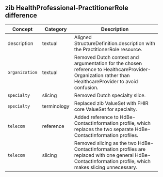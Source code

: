 ## zib HealthProfessional-PractitionerRole difference

| Concept         | Category          | Description                             | 
|-----------------|-------------------|-----------------------------------------|
| description | textual | Aligned StructureDefinition.description with the PractitionerRole resource. |
|`organization` | textual |  Removed Dutch context and argumentation for the chosen reference to HealthcareProvider-Organization rather than HealthcareProvider to avoid confusion. |
|`specialty` | slicing |  Removed Dutch specialty slice. |
|`specialty` | terminology |  Replaced zib ValueSet with FHIR core ValueSet for specialty. |
|`telecom` | reference | Added reference to HdBe-ContactInformation profile, which replaces the two separate HdBe-ContactInformation profiles. | 
|`telecom` | slicing | Removed slicing as the two HdBe-ContactInformation profiles are replaced with one general HdBe-ContactInformation profile, which makes slicing unnecessary. |
